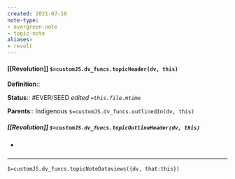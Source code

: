 ```yaml
---
created: 2021-07-18
note-type: 
- evergreen-note
- topic-note
aliases:
- revolt
---
```


#### [[Revolution]] `$=customJS.dv_funcs.topicHeader(dv, this)`


**Definition**::

**Status**:: #EVER/SEED 
*edited `=this.file.mtime`*

**Parents**:: Indigenous
`$=customJS.dv_funcs.outlinedIn(dv, this)`

##### [[Revolution]] `$=customJS.dv_funcs.topicOutlineHeader(dv, this)`
- 

### <hr class="dataviews"/>

`$=customJS.dv_funcs.topicNoteDataviews({dv, that:this})`
